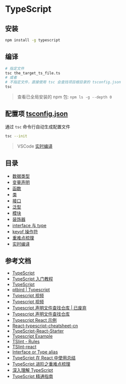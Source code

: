 # TypeScript

## 安装

```bash
npm install -g typescript
```

## 编译

```bash
# 指定文件
tsc the_target_ts_file.ts
# 或者
# 不指定文件，直接使用 tsc 会查找项目根目录的 tsconfig.json
tsc
```

> 查看已全局安装的 npm 包: `npm ls -g --depth 0`

## 配置项 [tsconfig.json](https://www.tslang.cn/docs/handbook/tsconfig-json.html)

通过 `tsc` 命令行自动生成配置文件

```bash
tsc --init
```

> VSCode [实时编译](./doc/实时编译.md)

## 目录

- [数据类型](./doc/数据类型.md)
- [变量声明](./doc/变量声明.md)
- [函数](./doc/函数.md)
- [类](./doc/类.md)
- [接口](./doc/接口.md)
- [泛型](./doc/泛型.md)
- [模块](./doc/模块.md)
- [装饰器](./doc/装饰器.md)
- [interface 与 type](./doc/interfaces-vs-types.md)
- [keyof 操作符](./doc/keyof.md)
- [重难点梳理](https://xiaozhuanlan.com/topic/6703895421)
- [实时编译](./doc/实时编译.md)

## 参考文档

- [TypeScript](https://www.tslang.cn/index.html)
- [TypeScript 入门教程](https://ts.xcatliu.com/index.html)
- [TypeScript](http://cw.hubwiz.com/card/c/55b724ab3ad79a1b05dcc26c/1/1/1/)
- [ptbird | Typescript](http://www.ptbird.cn/category/typescript/)
- [Typescript 视频](https://www.bilibili.com/video/av38379328/?p=1)
- [Typescript 视频](https://www.imooc.com/learn/763)
- [Typescript 声明文件查找仓库 | 已废弃](https://github.com/typings/typings)
- [Typescript 声明文件查找仓库](https://github.com/DefinitelyTyped/DefinitelyTyped)
- [Typescript React 示例](https://github.com/Lemoncode/react-typescript-samples)
- [React-typescript-cheatsheet-cn](https://github.com/fi3ework/blog/tree/master/react-typescript-cheatsheet-cn)
- [TypeScript-React-Starter](https://github.com/Microsoft/TypeScript-React-Starter)
- [Typescript Example](https://github.com/Jiasm/typescript-example)
- [TSlint - Rules](https://palantir.github.io/tslint/rules/)
- [TSlint-react](https://github.com/palantir/tslint-react)
- [Interface or Type alias](https://medium.com/@martin_hotell/interface-vs-type-alias-in-typescript-2-7-2a8f1777af4c)
- [TypeScript 在 React 中使用总结](https://blog.csdn.net/s2096828/article/details/83744677)
- [TypeScript 进阶之重难点梳理](https://xiaozhuanlan.com/topic/6703895421)
- [深入理解 TypeScript](https://jkchao.github.io/typescript-book-chinese)
- [TypeScript 精通指南](https://nodelover.gitbook.io/typescript/)
